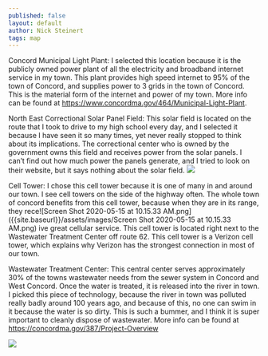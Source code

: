 ```yaml
---
published: false
layout: default
author: Nick Steinert
tags: map
---
```

Concord Municipal Light Plant: I selected this location because it is the publicly owned power plant of all the electricity and broadband internet service in my town. This plant provides high speed internet to 95% of the town of Concord, and supplies power to 3 grids in the town of Concord. This is the material form of the internet and power of my town. More info can be found at https://www.concordma.gov/464/Municipal-Light-Plant.

North East Correctional Solar Panel Field: This solar field is located on the route that I took to drive to my high school every day, and I selected it because I have seen it so many times, yet never really stopped to think about its implications. The correctional center who is owned by the government owns this field and receives power from the solar panels. I can’t find out how much power the panels generate, and I tried to look on their website, but it says nothing about the solar field.
![]({{site.baseurl}}/assets/images/Screen%20Shot%202020-05-15%20at%2010.15.33%20AM.png)
 
Cell Tower: I chose this cell tower because it is one of many in and around our town. I see cell towers on the side of the highway often. The whole town of concord benefits from this cell tower, because when they are in its range, they rece![Screen Shot 2020-05-15 at 10.15.33 AM.png]({{site.baseurl}}/assets/images/Screen Shot 2020-05-15 at 10.15.33 AM.png)
ive great cellular service. This cell tower is located right next to the Wastewater Treatment Center off route 62. This cell tower is a Verizon cell tower, which explains why Verizon has the strongest connection in most of our town. 

Wastewater Treatment Center: This central center serves approximately 30% of the towns wastewater needs from the sewer system in Concord and West Concord. Once the water is treated, it is released into the river in town. I picked this piece of technology, because the river in town was polluted really badly around 100 years ago, and because of this, no one can swim in it because the water is so dirty. This is such a bummer, and I think it is super important to cleanly dispose of wastewater. More info can be found at https://concordma.gov/387/Project-Overview

![]({{site.baseurl}}/https://tataandhoward.com/wp-content/uploads/2019/06/ConcordMA_Deacones_-WTP_Filters.jpg)

